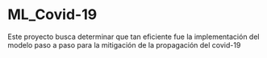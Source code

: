 # ML_Covid-19
Este proyecto busca determinar que tan eficiente fue la implementación del modelo paso a paso para la mitigación de la propagación del covid-19
